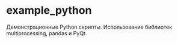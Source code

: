 # example_python
Демонстрационные Python скрипты. Использование библиотек multiprocessing, pandas и PyQt.
